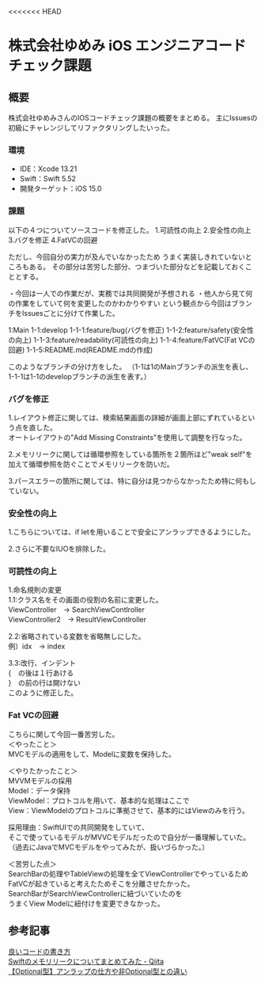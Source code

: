 <<<<<<< HEAD
# 株式会社ゆめみ iOS エンジニアコードチェック課題

## 概要

株式会社ゆめみさんのIOSコードチェック課題の概要をまとめる。
主にIssuesの初級にチャレンジしてリファクタリングしたいった。


### 環境

- IDE：Xcode 13.21
- Swift：Swift 5.52
- 開発ターゲット：iOS 15.0

### 課題

以下の４つについてソースコードを修正した。
1.可読性の向上
2.安全性の向上
3.バグを修正
4.FatVCの回避

ただし、今回自分の実力が及んでいなかったため
うまく実装しきれていないところもある。
その部分は苦労した部分、つまづいた部分などを記載しておくこととする。


・今回は一人での作業だが、実務では共同開発が予想される
・他人から見て何の作業をしていて何を変更したのかわかりやすい
という観点から今回はブランチをIssuesごとに分けて作業した。

1:Main
1-1:develop
1-1-1:feature/bug(バグを修正)
1-1-2:feature/safety(安全性の向上)
1-1-3:feature/readability(可読性の向上)
1-1-4:feature/FatVC(Fat VCの回避)
1-1-5:README.md(README.mdの作成)

このようなブランチの分け方をした。
（1-1は1のMainブランチの派生を表し、1-1-1は1-1のdevelopブランチの派生を表す。）

 
 
### バグを修正
1.レイアウト修正に関しては、検索結果画面の詳細が画面上部にずれているという点を直した。  
オートレイアウトの”Add Missing Constraints”を使用して調整を行なった。

2.メモリリークに関しては循環参照をしている箇所を２箇所ほど"weak   self"を加えて循環参照を防ぐことでメモリリークを防いだ。

3.パースエラーの箇所に関しては、特に自分は見つからなかったため特に何もしていない。

### 安全性の向上
1.こちらについては、if letを用いることで安全にアンラップできるようにした。

2.さらに不要なIUOを排除した。

### 可読性の向上
1.命名規則の変更  
1.1:クラス名をその画面の役割の名前に変更した。  
ViewController　→ SearchViewContlroller   
ViewController2　→ ResultViewContlroller  

2.2:省略されている変数を省略無しにした。  
例）idx　→ index

3.3:改行、インデント  
{　の後は１行あける  
}　の前の行は開けない  
このように修正した。  

### Fat VCの回避  
こちらに関して今回一番苦労した。  
＜やったこと＞  
MVCモデルの適用をして、Modelに変数を保持した。  
  
＜やりたかったこと＞  
MVVMモデルの採用  
Model：データ保持  
ViewModel：プロトコルを用いて、基本的な処理はここで  
View：ViewModelのプロトコルに準拠させて、基本的にはViewのみを行う。  
  
採用理由：SwiftUIでの共同開発をしていて、  
そこで使っているモデルがMVVCモデルだったので自分が一番理解していた。  
（過去にJavaでMVCモデルをやってみたが、扱いづらかった。）  
  
＜苦労した点＞  
SearchBarの処理やTableViewの処理を全てViewControllerでやっているため  
FatVCが起きていると考えたためそこを分離させたかった。  
SearchBarがSearchViewControllerに紐づいていたのを  
うまくView Modelに紐付けを変更できなかった。  


## 参考記事

[良いコードの書き方](https://qiita.com/alt_yamamoto/items/25eda376e6b947208996)  
[Swiftのメモリリークについてまとめてみた - Qiita](https://qiita.com/ryu1sazae/items/201275f9ac3af1ec9e64)  
[【Optional型】アンラップの仕方や非Optional型との違い](https://tech-maga.com/swift-optional)  

